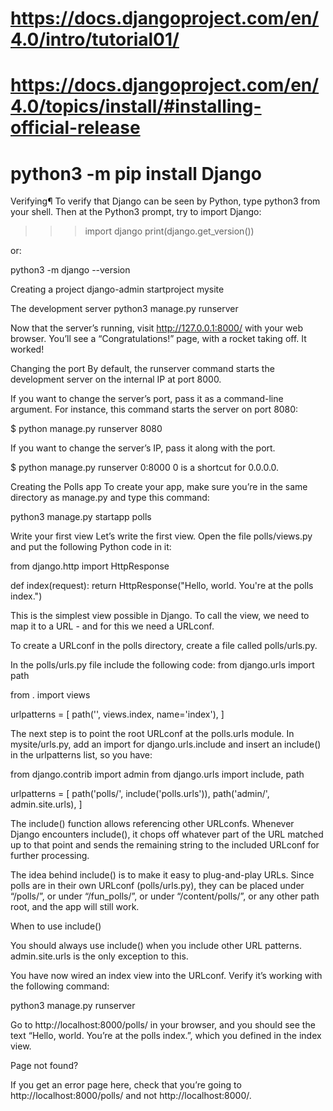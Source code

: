 # https://docs.djangoproject.com/en/4.0/intro/tutorial01/

# https://docs.djangoproject.com/en/4.0/topics/install/#installing-official-release

# python3 -m pip install Django

Verifying¶
To verify that Django can be seen by Python, type python3 from your shell. 
Then at the Python3 prompt, try to import Django:

>>> import django
>>> print(django.get_version())

or:

python3 -m django --version

Creating a project
django-admin startproject mysite

The development server
python3 manage.py runserver

Now that the server’s running, visit http://127.0.0.1:8000/ with your 
web browser. You’ll see a “Congratulations!” page, with a rocket 
taking off. It worked!


Changing the port 
By default, the runserver command starts the development server on the internal IP at port 8000.

If you want to change the server’s port, pass it as a command-line argument. For instance, this command starts the server on port 8080:

$ python manage.py runserver 8080

If you want to change the server’s IP, pass it along with the port.

$ python manage.py runserver 0:8000
0 is a shortcut for 0.0.0.0. 

Creating the Polls app
To create your app, make sure you’re in the same directory as manage.py and type this command:

python3 manage.py startapp polls

Write your first view
Let’s write the first view. Open the file polls/views.py and put the following Python code in it:

from django.http import HttpResponse

def index(request):
          return HttpResponse("Hello, world. You're at the polls index.")

This is the simplest view possible in Django. To call the view, we need to map it to a URL - and for this we need a URLconf.

To create a URLconf in the polls directory, create a file called polls/urls.py.

In the polls/urls.py file include the following code:
from django.urls import path

from . import views

urlpatterns = [
    path('', views.index, name='index'),
]

The next step is to point the root URLconf at the polls.urls module. In mysite/urls.py, add an import for django.urls.include and insert an include() in the urlpatterns list, so you have:

<!-- mysite/urls.py -->
from django.contrib import admin
from django.urls import include, path

urlpatterns = [
    path('polls/', include('polls.urls')),
    path('admin/', admin.site.urls),
]

The include() function allows referencing other URLconfs. Whenever Django encounters include(), it chops off whatever part of the URL matched up to that point and sends the remaining string to the included URLconf for further processing.

The idea behind include() is to make it easy to plug-and-play URLs. Since polls are in their own URLconf (polls/urls.py), they can be placed under “/polls/”, or under “/fun_polls/”, or under “/content/polls/”, or any other path root, and the app will still work.

When to use include()

You should always use include() when you include other URL patterns. admin.site.urls is the only exception to this.

You have now wired an index view into the URLconf. Verify it’s working with the following command:

python3 manage.py runserver

Go to http://localhost:8000/polls/ in your browser, and you should see the text “Hello, world. You’re at the polls index.”, which you defined in the index view.

Page not found?

If you get an error page here, check that you’re going to http://localhost:8000/polls/ and not http://localhost:8000/.